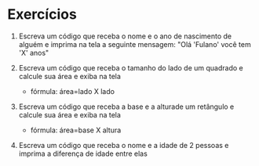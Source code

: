  # Exercícios 

1. Escreva um código que receba o nome e o ano de nascimento de alguém e imprima na tela a seguinte mensagem: "Olá 'Fulano' você tem 'X' anos"

2. Escreva um código que receba o tamanho do lado de um quadrado e calcule sua área e exiba na tela
   - fórmula: área=lado X lado

3. Escreva um código que receba a base e a alturade um retângulo e calcule sua área e exiba na tela
   - fórmula: área=base X altura

4. Escreva um código que receba o nome e a idade de 2 pessoas e imprima a diferença de idade entre elas